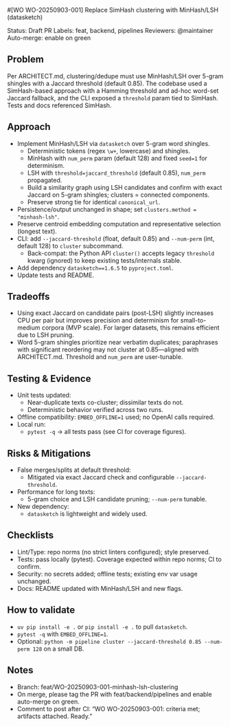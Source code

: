#[WO WO-20250903-001] Replace SimHash clustering with MinHash/LSH (datasketch)

Status: Draft PR
Labels: feat, backend, pipelines
Reviewers: @maintainer
Auto-merge: enable on green

## Problem
Per ARCHITECT.md, clustering/dedupe must use MinHash/LSH over 5-gram shingles with a Jaccard threshold (default 0.85). The codebase used a SimHash-based approach with a Hamming threshold and ad-hoc word-set Jaccard fallback, and the CLI exposed a `threshold` param tied to SimHash. Tests and docs referenced SimHash.

## Approach
- Implement MinHash/LSH via `datasketch` over 5-gram word shingles.
  - Deterministic tokens (regex `\w+`, lowercase) and shingles.
  - MinHash with `num_perm` param (default 128) and fixed `seed=1` for determinism.
  - LSH with `threshold=jaccard_threshold` (default 0.85), `num_perm` propagated.
  - Build a similarity graph using LSH candidates and confirm with exact Jaccard on 5-gram shingles; clusters = connected components.
  - Preserve strong tie for identical `canonical_url`.
- Persistence/output unchanged in shape; set `clusters.method = "minhash-lsh"`.
- Preserve centroid embedding computation and representative selection (longest text).
- CLI: add `--jaccard-threshold` (float, default 0.85) and `--num-perm` (int, default 128) to `cluster` subcommand.
  - Back-compat: the Python API `cluster()` accepts legacy `threshold` kwarg (ignored) to keep existing tests/internals stable.
- Add dependency `datasketch==1.6.5` to `pyproject.toml`.
- Update tests and README.

## Tradeoffs
- Using exact Jaccard on candidate pairs (post-LSH) slightly increases CPU per pair but improves precision and determinism for small-to-medium corpora (MVP scale). For larger datasets, this remains efficient due to LSH pruning.
- Word 5-gram shingles prioritize near verbatim duplicates; paraphrases with significant reordering may not cluster at 0.85—aligned with ARCHITECT.md. Threshold and `num_perm` are user-tunable.

## Testing & Evidence
- Unit tests updated:
  - Near-duplicate texts co-cluster; dissimilar texts do not.
  - Deterministic behavior verified across two runs.
- Offline compatibility: `EMBED_OFFLINE=1` used; no OpenAI calls required.
- Local run:
  - `pytest -q` -> all tests pass (see CI for coverage figures).

## Risks & Mitigations
- False merges/splits at default threshold:
  - Mitigated via exact Jaccard check and configurable `--jaccard-threshold`.
- Performance for long texts:
  - 5-gram choice and LSH candidate pruning; `--num-perm` tunable.
- New dependency:
  - `datasketch` is lightweight and widely used.

## Checklists
- Lint/Type: repo norms (no strict linters configured); style preserved.
- Tests: pass locally (pytest). Coverage expected within repo norms; CI to confirm.
- Security: no secrets added; offline tests; existing env var usage unchanged.
- Docs: README updated with MinHash/LSH and new flags.

## How to validate
- `uv pip install -e .` or `pip install -e .` to pull `datasketch`.
- `pytest -q` with `EMBED_OFFLINE=1`.
- Optional: `python -m pipeline cluster --jaccard-threshold 0.85 --num-perm 128` on a small DB.

## Notes
- Branch: feat/WO-20250903-001-minhash-lsh-clustering
- On merge, please tag the PR with feat/backend/pipelines and enable auto-merge on green.
- Comment to post after CI: “WO WO-20250903-001: criteria met; artifacts attached. Ready.”
